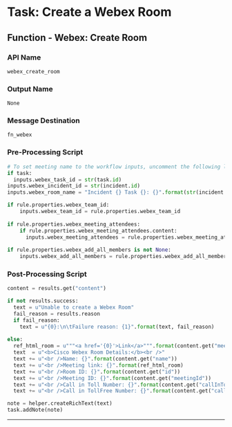 <!--
    DO NOT MANUALLY EDIT THIS FILE
    THIS FILE IS AUTOMATICALLY GENERATED WITH resilient-sdk codegen
-->

# Task: Create a Webex Room

## Function - Webex: Create Room

### API Name
`webex_create_room`

### Output Name
`None`

### Message Destination
`fn_webex`

### Pre-Processing Script
```python
# To set meeting name to the workflow inputs, uncomment the following lines
if task:
  inputs.webex_task_id = str(task.id)
inputs.webex_incident_id = str(incident.id)
inputs.webex_room_name = "Incident {} Task {}: {}".format(str(incident.id),  str(task.id), incident.name) if rule.properties.webex_room_name is None else rule.properties.webex_room_name

if rule.properties.webex_team_id:
    inputs.webex_team_id = rule.properties.webex_team_id
    
if rule.properties.webex_meeting_attendees:
    if rule.properties.webex_meeting_attendees.content:
      inputs.webex_meeting_attendees = rule.properties.webex_meeting_attendees.content
    
if rule.properties.webex_add_all_members is not None:
    inputs.webex_add_all_members = rule.properties.webex_add_all_members
```

### Post-Processing Script
```python
content = results.get("content")

if not results.success:
  text = u"Unable to create a Webex Room"
  fail_reason = results.reason
  if fail_reason:
    text = u"{0}:\n\tFailure reason: {1}".format(text, fail_reason)
    
else:
  ref_html_room = u"""<a href='{0}'>Link</a>""".format(content.get("meetingLink"))
  text  = u"<b>Cisco Webex Room Details:</b><br />"
  text += u"<br />Name: {}".format(content.get("name"))
  text += u"<br />Meeting link: {}".format(ref_html_room)
  text += u"<br />Room ID: {}".format(content.get("id"))
  text += u"<br />Meeting ID: {}".format(content.get("meetingId"))
  text += u"<br />Call in Toll Number: {}".format(content.get("callInTollNumber"))
  text += u"<br />Call in TollFree Number: {}".format(content.get("callInTollFreeNumber", "-"))

note = helper.createRichText(text)
task.addNote(note)
```

---

